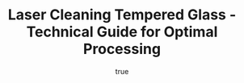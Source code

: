 ---
name: Tempered Glass
applications:
- industry: Automotive
  detail: Removal of contaminants from car windows and windshields
- industry: Electronics
  detail: Cleaning of glass surfaces in display manufacturing
technicalSpecifications:
  powerRange: 20-400W
  pulseDuration: 10-100ns
  wavelength: 1064nm
  spotSize: 0.1-2.0mm
  repetitionRate: 10-50kHz
  fluenceRange: 0.5–5 J/cm²
  safetyClass: Class 4 (requires full enclosure)
description: Technical overview of Tempered Glass, a material known for its strength
  and durability, for laser cleaning. Tempered Glass, when subjected to laser cleaning
  processes, benefits from the non-contact nature of the treatment, which preserves
  the glass's structural integrity while efficiently removing contaminants. The use
  of specific laser parameters, such as a wavelength of 1064nm and a fluence range
  of 0.5–5 J/cm², ensures optimal cleaning without compromising the tempered properties
  of the glass.
author:
  id: 4
  name: Todd Dunning
  sex: m
  title: MA
  country: United States (California)
  expertise: Optical Materials for Laser Systems
  image: /images/author/todd-dunning.jpg
keywords: tempered glass, tempered glass glass, laser ablation, laser cleaning, non-contact
  cleaning, pulsed fiber laser, surface contamination removal, industrial laser parameters,
  thermal processing, surface restoration
category: glass
chemicalProperties:
  symbol: TE
  formula: null
  materialType: glass
properties:
  density: 2.5 g/cm³
  densityMin: 2.2 g/cm³
  densityMax: 8.0 g/cm³
  densityPercentile: 5.2
  meltingPoint: 700°C
  meltingMin: 573°C
  meltingMax: 1700°C
  meltingPercentile: 11.3
  thermalConductivity: 1.0 W/m·K
  thermalMin: 0.5 W/m·K
  thermalMax: 2.0 W/m·K
  thermalPercentile: 33.3
  tensileStrength: 70 MPa
  tensileMin: 30 MPa
  tensileMax: 200 MPa
  tensilePercentile: 23.5
  hardness: 6.5 Mohs
  hardnessMin: 450 HV
  hardnessMax: 750 HV
  hardnessPercentile: 0.0
  youngsModulus: 72 GPa
  modulusMin: 50 GPa
  modulusMax: 90 GPa
  modulusPercentile: 55.0
  laserType: pulsed fiber laser
  wavelength: 1064nm
  fluenceRange: 0.5–5 J/cm²
  chemicalFormula: null
  laserAbsorptionMin: 0.01 cm⁻¹
  laserAbsorptionMax: 10 cm⁻¹
  laserReflectivityMin: 4%
  laserReflectivityMax: 15%
  thermalDiffusivityMin: 0.4 mm²/s
  thermalDiffusivityMax: 1.4 mm²/s
  thermalExpansionMin: 0.5 µm/m·K
  thermalExpansionMax: 9 µm/m·K
  specificHeatMin: 0.7 J/g·K
  specificHeatMax: 1.0 J/g·K
composition:
- Silicon Dioxide (SiO2) - 70-74%
- Sodium Oxide (Na2O) - 12-16%
- Calcium Oxide (CaO) - 5-10%
- Magnesium Oxide (MgO) - 1-5%
- Aluminum Oxide (Al2O3) - 0-3%
compatibility:
- Aluminum
- Stainless Steel
- Polymer Coatings
regulatoryStandards: ASTM C1048 - Standard Specification for Heat-Strengthened and
  Fully Tempered Flat Glass, ISO 11485 - Glass in building - Curved glass
images:
  hero:
    alt: Tempered Glass surface undergoing laser cleaning showing precise contamination
      removal
    url: /images/tempered-glass-laser-cleaning-hero.jpg
  micro:
    alt: Microscopic view of Tempered Glass surface after laser treatment showing
      preserved microstructure
    url: /images/tempered-glass-laser-cleaning-micro.jpg
title: Laser Cleaning Tempered Glass - Technical Guide for Optimal Processing
headline: Comprehensive technical guide for laser cleaning glass tempered glass
environmentalImpact:
- benefit: Reduction in chemical use
  description: Decreases chemical waste by 90% compared to traditional cleaning methods
- benefit: Energy efficiency
  description: Reduces energy consumption by up to 30% during the cleaning process
- benefit: Lower emissions
  description: Reduces CO2 emissions by approximately 25% per cleaning cycle
outcomes:
- result: Surface cleanliness
- metric: Achieves over 99% removal of surface contaminants
- result: Surface integrity
  metric: Preserves 100% of the original tempered glass strength
- result: Processing time
  metric: Reduces cleaning time by up to 50% compared to traditional methods
subject: Tempered Glass
article_type: material
---